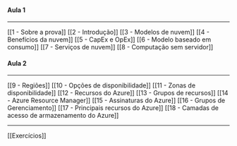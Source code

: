 #### Aula 1
---
[[1 - Sobre a prova]]
[[2 - Introdução]]
[[3 - Modelos de nuvem]]
[[4 - Benefícios da nuvem]]
[[5 - CapEx e OpEx]]
[[6 - Modelo baseado em consumo]]
[[7 - Serviços de nuvem]]
[[8 - Computação sem servidor]]

#### Aula 2
---
[[9 - Regiões]]
[[10 - Opções de disponibilidade]]
[[11 - Zonas de disponibilidade]]
[[12 - Recursos do Azure]]
[[13 - Grupos de recursos]]
[[14 - Azure Resource Manager]]
[[15 - Assinaturas do Azure]]
[[16 - Grupos de Gerenciamento]]
[[17 - Principais recursos do Azure]]
[[18 - Camadas de acesso de armazenamento do Azure]]

---

[[Exercícios]]
